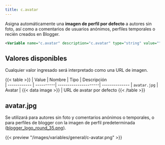 ```yaml
---
title: c.avatar
---
```


Asigna automáticamente una **imagen de perfil por defecto** a autores sin foto, así como a comentarios de usuarios anónimos, perfiles temporales o recién creados en Blogger.

```xml
<Variable name="c.avatar" description="c.avatar" type="string" value=""/>
```

## Valores disponibles

Cualquier valor ingresado será interpretado como una URL de imagen.

{{< table >}}
| Value        | Nombre    | Tipo                 | Descripción   
| ------------ | ----------| ---------------------| --------------
| `avatar.jpg` | Avatar    | {{< data image >}}   | URL de avatar por defecto
{{< /table >}}


## avatar.jpg

Se utilizará para autores sin foto y comentarios anónimos o temporales, o para perfiles de blogger con la imagen de perfil predeterminada ([blogger_logo_round_35.png](https://www.blogger.com/img/blogger_logo_round_35.png)).

{{< preview "/images/variables/general/c-avatar.png" >}}

